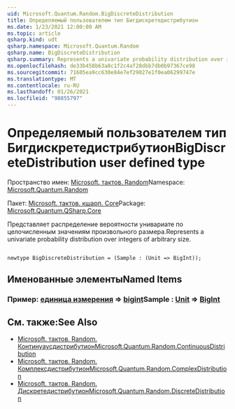 ```yaml
---
uid: Microsoft.Quantum.Random.BigDiscreteDistribution
title: Определяемый пользователем тип Бигдискретедистрибутион
ms.date: 1/23/2021 12:00:00 AM
ms.topic: article
qsharp.kind: udt
qsharp.namespace: Microsoft.Quantum.Random
qsharp.name: BigDiscreteDistribution
qsharp.summary: Represents a univariate probability distribution over integers of arbitrary size.
ms.openlocfilehash: de33b458b63a8c1f2c4af28dbb7db0b97367ce98
ms.sourcegitcommit: 71605ea9cc630e84e7ef29027e1f0ea06299747e
ms.translationtype: MT
ms.contentlocale: ru-RU
ms.lasthandoff: 01/26/2021
ms.locfileid: "98855797"
---
```

# <a name="bigdiscretedistribution-user-defined-type"></a><span data-ttu-id="77d97-102">Определяемый пользователем тип Бигдискретедистрибутион</span><span class="sxs-lookup"><span data-stu-id="77d97-102">BigDiscreteDistribution user defined type</span></span>

<span data-ttu-id="77d97-103">Пространство имен: [Microsoft. тактов. Random](xref:Microsoft.Quantum.Random)</span><span class="sxs-lookup"><span data-stu-id="77d97-103">Namespace: [Microsoft.Quantum.Random](xref:Microsoft.Quantum.Random)</span></span>

<span data-ttu-id="77d97-104">Пакет: [Microsoft. тактов. кшарп. Core](https://nuget.org/packages/Microsoft.Quantum.QSharp.Core)</span><span class="sxs-lookup"><span data-stu-id="77d97-104">Package: [Microsoft.Quantum.QSharp.Core](https://nuget.org/packages/Microsoft.Quantum.QSharp.Core)</span></span>


<span data-ttu-id="77d97-105">Представляет распределение вероятности унивариате по целочисленным значениям произвольного размера.</span><span class="sxs-lookup"><span data-stu-id="77d97-105">Represents a univariate probability distribution over integers of arbitrary size.</span></span>

```qsharp

newtype BigDiscreteDistribution = (Sample : (Unit => BigInt));
```



## <a name="named-items"></a><span data-ttu-id="77d97-106">Именованные элементы</span><span class="sxs-lookup"><span data-stu-id="77d97-106">Named Items</span></span>

### <a name="sample--unit--bigint"></a><span data-ttu-id="77d97-107">Пример: [единица измерения](xref:microsoft.quantum.lang-ref.unit) => [bigint](xref:microsoft.quantum.lang-ref.bigint)</span><span class="sxs-lookup"><span data-stu-id="77d97-107">Sample : [Unit](xref:microsoft.quantum.lang-ref.unit) => [BigInt](xref:microsoft.quantum.lang-ref.bigint)</span></span> 



## <a name="see-also"></a><span data-ttu-id="77d97-108">См. также:</span><span class="sxs-lookup"><span data-stu-id="77d97-108">See Also</span></span>

- [<span data-ttu-id="77d97-109">Microsoft. тактов. Random. Континуаусдистрибутион</span><span class="sxs-lookup"><span data-stu-id="77d97-109">Microsoft.Quantum.Random.ContinuousDistribution</span></span>](xref:Microsoft.Quantum.Random.ContinuousDistribution)
- [<span data-ttu-id="77d97-110">Microsoft. тактов. Random. Комплексдистрибутион</span><span class="sxs-lookup"><span data-stu-id="77d97-110">Microsoft.Quantum.Random.ComplexDistribution</span></span>](xref:Microsoft.Quantum.Random.ComplexDistribution)
- [<span data-ttu-id="77d97-111">Microsoft. тактов. Random. Дискретедистрибутион</span><span class="sxs-lookup"><span data-stu-id="77d97-111">Microsoft.Quantum.Random.DiscreteDistribution</span></span>](xref:Microsoft.Quantum.Random.DiscreteDistribution)